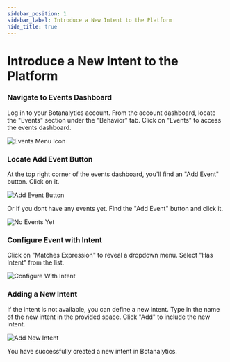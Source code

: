```yaml
---
sidebar_position: 1
sidebar_label: Introduce a New Intent to the Platform
hide_title: true
---
```


# Introduce a New Intent to the Platform

### Navigate to Events Dashboard

Log in to your Botanalytics account. From the account dashboard, locate the "Events" section under the "Behavior" tab. Click on "Events" to access the events dashboard.

![Events Menu Icon](@site/static/img/event-funnel/events-menu-icon.png)

### Locate Add Event Button

At the top right corner of the events dashboard, you'll find an "Add Event" button. Click on it.

![Add Event Button](@site/static/img/event-funnel/add-event-button.png)

Or If you dont have any events yet. Find the "Add Event" button and click it.

![No Events Yet](@site/static/img/event-funnel/no-events-yet.png)

###  Configure Event with Intent

Click on "Matches Expression" to reveal a dropdown menu. Select "Has Intent" from the list.

![Configure With Intent](@site/static/img/event-funnel/configure-with-intent.png)

### Adding a New Intent

If the intent is not available, you can define a new intent. Type in the name of the new intent in the provided space. Click "Add" to include the new intent.

![Add New Intent](@site/static/img/event-funnel/add-intent.png)

You have successfully created a new intent in Botanalytics.
